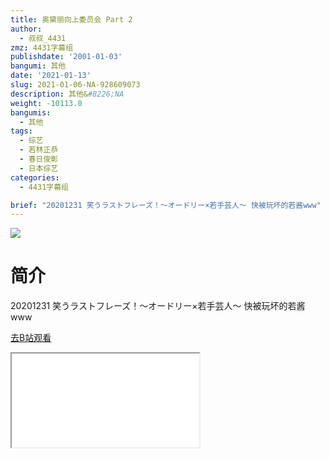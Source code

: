 ```yaml
---
title: 奥黛丽向上委员会 Part 2
author:
  - 叔叔_4431
zmz: 4431字幕组
publishdate: '2001-01-03'
bangumi: 其他
date: '2021-01-13'
slug: 2021-01-06-NA-928609073
description: 其他&#8226;NA
weight: -10113.0
bangumis:
  - 其他
tags:
  - 综艺
  - 若林正恭
  - 春日俊彰
  - 日本综艺
categories:
  - 4431字幕组

brief: "20201231 笑うラストフレーズ！～オードリー×若手芸人～ 快被玩坏的若酱www"
---
```

![](https://raw.githubusercontent.com/tcgriffith/owaraisite/master/static/tmpimg/913998d9372d46c719ade30712ac21f3223b4e13.jpg.480.jpg)
# 简介  
20201231 笑うラストフレーズ！～オードリー×若手芸人～
快被玩坏的若酱www  

[去B站观看](https://www.bilibili.com/video/av928609073/)
<div class ="resp-container"><iframe class="testiframe" src="//player.bilibili.com/player.html?aid=928609073"", scrolling="no", allowfullscreen="true" > </iframe></div> 
